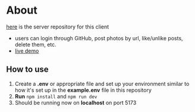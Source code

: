# About
[here](https://github.com/DynamiteBob17/Pinterest-Clone-Server) is the server repository for this client
- users can login through GitHub, post photos by url, like/unlike posts, delete them, etc.
- [live demo](https://clipchamp.com/watch/eKihvW7KBjr)

## How to use
1. Create a **.env** or appropriate file and set up your environment similar to how it's set up in the **example.env** file in this repository
2. **Run** `npm install` and `npm run dev`
3. Should be running now on **localhost** on port 5173

